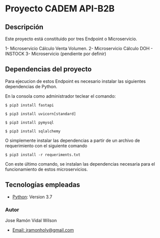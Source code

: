# Proyecto CADEM API-B2B


## Descripción

Este proyecto está constituido por tres Endpoint o Microservicio.

1- Microservicio Cálculo Venta Volumen.
2- Microservicio Cálculo DOH - INSTOCK 
3- Microservicio (pendiente por definir)


## Dependencias del proyecto
Para ejecucion de estos Endpoint es necesario instalar las siguientes dependencias de Python.

En la consola como administrador teclear el comando: 

`$ pip3 install fastapi`

`$ pip3 install uvicorn[standard]`

`$ pip3 install pymysql`

`$ pip3 install sqlalchemy`


O simplemente instalar las dependencias a partir de un archivo de requerimiento con el siguiente comando

`$ pip3 install -r requeriments.txt`

Con este último comando, se instalan las dependencias necesaria para el funcionamiento de estos microservicios.


## Tecnologías empleadas

* [Python](https://www.python.org): Version 3.7

### Autor
Jose Ramón Vidal Wilson
- [Email: jramonholy@gmail.com](mailto:jramonholy@gmail.com?subject=Hi% "Hi!")
